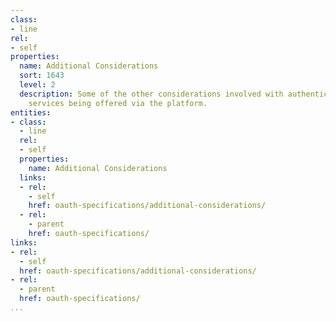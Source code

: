 ```yaml
---
class:
- line
rel:
- self
properties:
  name: Additional Considerations
  sort: 1643
  level: 2
  description: Some of the other considerations involved with authentication around
    services being offered via the platform.
entities:
- class:
  - line
  rel:
  - self
  properties:
    name: Additional Considerations
  links:
  - rel:
    - self
    href: oauth-specifications/additional-considerations/
  - rel:
    - parent
    href: oauth-specifications/
links:
- rel:
  - self
  href: oauth-specifications/additional-considerations/
- rel:
  - parent
  href: oauth-specifications/
...
```

